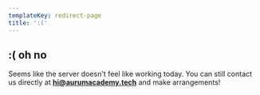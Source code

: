 ```yaml
---
templateKey: redirect-page
title: ':(' 
---
```

## :( oh no
Seems like the server doesn't feel like working today.
You can still contact us directly at **[hi@aurumacademy.tech](mailto:hi@aurumacademy.tech)** and make arrangements!